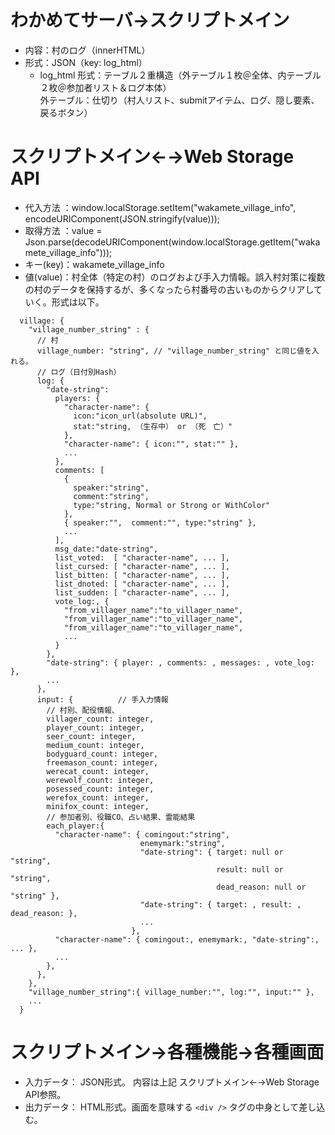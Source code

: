 # わかめてサーバ→スクリプトメイン

* 内容：村のログ（innerHTML）
* 形式：JSON（key: log_html）
    * log_html 形式：テーブル２重構造（外テーブル１枚＠全体、内テーブル２枚＠参加者リスト＆ログ本体）  
      外テーブル：仕切り（村人リスト、submitアイテム、ログ、隠し要素、戻るボタン）

# スクリプトメイン←→Web Storage API

* 代入方法 ：window.localStorage.setItem("wakamete_village_info", encodeURIComponent(JSON.stringify(value)));
* 取得方法 ：value = Json.parse(decodeURIComponent(window.localStorage.getItem("wakamete_village_info")));
* キー(key)：wakamete_village_info
* 値(value)：村全体（特定の村）のログおよび手入力情報。誤入村対策に複数の村のデータを保持するが、多くなったら村番号の古いものからクリアしていく。形式は以下。
```
  village: {
    "village_number_string" : {  
      // 村
      village_number: "string", // "village_number_string" と同じ値を入れる。
      // ログ（日付別Hash）
      log: {
        "date-string":
          players: {
            "character-name": {
              icon:"icon_url(absolute URL)", 
              stat:"string, （生存中） or （死　亡）" 
            },
            "character-name": { icon:"", stat:"" },
            ...
          },
          comments: [
            {
              speaker:"string",
              comment:"string",
              type:"string, Normal or Strong or WithColor"
            },
            { speaker:"",  comment:"", type:"string" },
            ...
          ],
          msg_date:"date-string",
          list_voted:  [ "character-name", ... ],
          list_cursed: [ "character-name", ... ],
          list_bitten: [ "character-name", ... ],
          list_dnoted: [ "character-name", ... ],
          list_sudden: [ "character-name", ... ],
          vote_log:, {
            "from_villager_name":"to_villager_name",
            "from_villager_name":"to_villager_name",
            "from_villager_name":"to_villager_name",
            ...
          }
        },
        "date-string": { player: , comments: , messages: , vote_log: },
        ...
      },    
      input: {			// 手入力情報
        // 村別、配役情報、
        villager_count: integer,
        player_count: integer,
        seer_count: integer,
        medium_count: integer,
        bodyguard_count: integer,
        freemason_count: integer,
        werecat_count: integer,
        werewolf_count: integer,
        posessed_count: integer,
        werefox_count: integer,
        minifox_count: integer,
        // 参加者別、役職CO、占い結果、霊能結果
        each_player:{
          "character-name": { comingout:"string",
                             enemymark:"string",
                             "date-string": { target: null or "string",
                                              result: null or "string",
                                              dead_reason: null or "string" },
                             "date-string": { target: , result: , dead_reason: },
                             ...
                           },
          "character-name": { comingout:, enemymark:, "date-string":, ... },
          ...
        },
      },    
    },
    "village_number_string":{ village_number:"", log:"", input:"" },
    ...
  }
```

# スクリプトメイン→各種機能→各種画面

* 入力データ： JSON形式。 内容は上記 スクリプトメイン←→Web Storage API参照。
* 出力データ： HTML形式。画面を意味する `<div />` タグの中身として差し込む。
